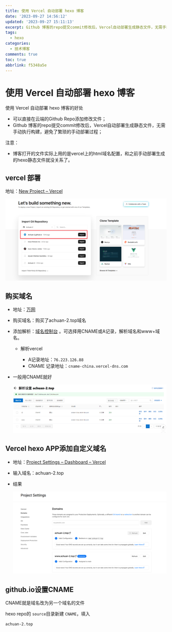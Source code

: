 ```yaml
---
title: 使用 Vercel 自动部署 hexo 博客
date: '2023-09-27 14:56:12'
updated: '2023-09-27 15:11:13'
excerpt: Github 博客的repo提交commit修改后，Vercel自动部署生成静态文件，无需手动执行构建，避免了繁琐的手动部署过程
tags:
  - hexo
categories:
  - 技术博客
comments: true
toc: true
abbrlink: f5348a5e
---
```


# 使用 Vercel 自动部署 hexo 博客

使用 Vercel 自动部署 hexo 博客的好处

* 可以直接在云端的Github Repo添加修改文件；
* Github 博客的repo提交commit修改后，Vercel自动部署生成静态文件，无需手动执行构建，避免了繁琐的手动部署过程；

注意：

* 博客打开的文件实际上用的是vercel上的html域名配置，和之前手动部署生成的hexo静态文件就没关系了。

## vercel 部署

地址：[New Project – Vercel](https://vercel.com/new)

​![image](https://raw.githubusercontent.com/Achuan-2/PicBed/pic/assets/202309271513614.png)​

## 购买域名

* 地址：[万网](https://wanwang.aliyun.com/?)
* 购买域名：购买了achuan-2.top域名
* 添加解析：[域名控制台](https://dns.console.aliyun.com/) 。可选择用CNAME或A记录，解析域名和www+域名。

  * 解析vercel

    * A记录地址：`76.223.126.88`​
    * CNAME 记录地址：`cname-china.vercel-dns.com`​
* 一般用CNAME就好

  ​![Snipaste_2022-10-27_19-08-14](https://raw.githubusercontent.com/Achuan-2/PicBed/pic/assets/202309271513820.png)​

## Vercel hexo APP添加自定义域名

* 地址：[Project Settings – Dashboard – Vercel](https://vercel.com/achuan-2/hexo/settings/domains)
* 输入域名：achuan-2.top
* 结果

  ​​![image](https://raw.githubusercontent.com/Achuan-2/PicBed/pic/assets/202309271511049.png)​​

## github.io设置CNAME

CNAME就是域名改为另一个域名的文件

hexo repo的 `source`​目录新建 `CNAME`​，填入

```plaintext
achuan-2.top
```

‍
